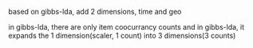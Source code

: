 
based on gibbs-lda, add 2 dimensions, time and geo

in gibbs-lda, there are only item coocurrancy counts
and in gibbs-lda, it expands the 1 dimension(scaler, 1 count) into 3 dimensions(3 counts)
